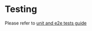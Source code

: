 # Testing
Please refer to [unit and e2e tests guide](https://github.com/kserve/website/blob/main/docs/developer/developer.md#running-unitintegration-tests)
